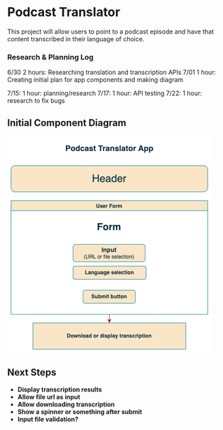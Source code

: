 # Podcast Translator

This project will allow users to point to a podcast episode and have that content transcribed in their language of choice.

### Research & Planning Log
6/30
2 hours: Researching translation and transcription APIs
7/01
1 hour:  Creating initial plan for app components and making diagram

7/15: 1 hour: planning/research
7/17: 1 hour: API testing
7/22: 1 hour: research to fix bugs

## Initial Component Diagram
![diagram](pod-translator.drawio.png)

## Next Steps
- **Display transcription results**
- **Allow file url as input**
- **Allow downloading transcription**
- **Show a spinner or something after submit**
- **Input file validation?**
